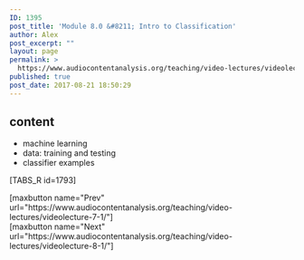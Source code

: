 ```yaml
---
ID: 1395
post_title: 'Module 8.0 &#8211; Intro to Classification'
author: Alex
post_excerpt: ""
layout: page
permalink: >
  https://www.audiocontentanalysis.org/teaching/video-lectures/videolecture-8-0/
published: true
post_date: 2017-08-21 18:50:29
---
```

<h2>content</h2>
<ul>
 	<li>machine learning</li>
 	<li>data: training and testing</li>
 	<li>classifier examples</li>
</ul>
[TABS_R id=1793]
<p style="text-align: left;">[maxbutton name="Prev" url="https://www.audiocontentanalysis.org/teaching/video-lectures/videolecture-7-1/"]<span style="float: right;">[maxbutton name="Next" url="https://www.audiocontentanalysis.org/teaching/video-lectures/videolecture-8-1/"]</span></p>